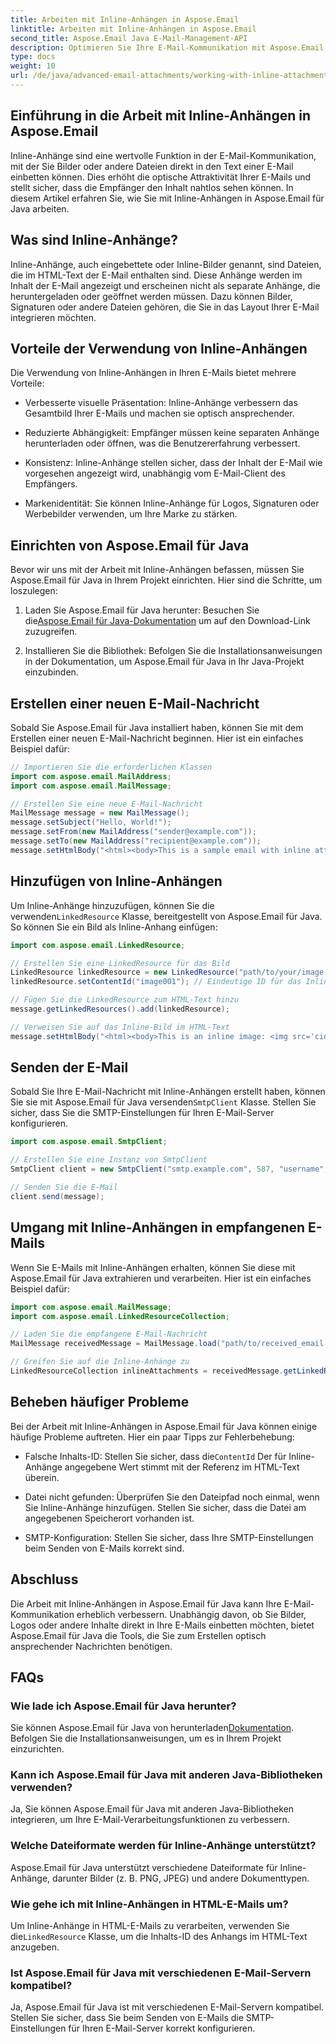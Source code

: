 ```yaml
---
title: Arbeiten mit Inline-Anhängen in Aspose.Email
linktitle: Arbeiten mit Inline-Anhängen in Aspose.Email
second_title: Aspose.Email Java E-Mail-Management-API
description: Optimieren Sie Ihre E-Mail-Kommunikation mit Aspose.Email für Java. Erfahren Sie in diesem umfassenden Leitfaden, wie Sie mit Inline-Anhängen arbeiten.
type: docs
weight: 10
url: /de/java/advanced-email-attachments/working-with-inline-attachments/
---
```


## Einführung in die Arbeit mit Inline-Anhängen in Aspose.Email

Inline-Anhänge sind eine wertvolle Funktion in der E-Mail-Kommunikation, mit der Sie Bilder oder andere Dateien direkt in den Text einer E-Mail einbetten können. Dies erhöht die optische Attraktivität Ihrer E-Mails und stellt sicher, dass die Empfänger den Inhalt nahtlos sehen können. In diesem Artikel erfahren Sie, wie Sie mit Inline-Anhängen in Aspose.Email für Java arbeiten.

## Was sind Inline-Anhänge?

Inline-Anhänge, auch eingebettete oder Inline-Bilder genannt, sind Dateien, die im HTML-Text der E-Mail enthalten sind. Diese Anhänge werden im Inhalt der E-Mail angezeigt und erscheinen nicht als separate Anhänge, die heruntergeladen oder geöffnet werden müssen. Dazu können Bilder, Signaturen oder andere Dateien gehören, die Sie in das Layout Ihrer E-Mail integrieren möchten.

## Vorteile der Verwendung von Inline-Anhängen

Die Verwendung von Inline-Anhängen in Ihren E-Mails bietet mehrere Vorteile:

- Verbesserte visuelle Präsentation: Inline-Anhänge verbessern das Gesamtbild Ihrer E-Mails und machen sie optisch ansprechender.

- Reduzierte Abhängigkeit: Empfänger müssen keine separaten Anhänge herunterladen oder öffnen, was die Benutzererfahrung verbessert.

- Konsistenz: Inline-Anhänge stellen sicher, dass der Inhalt der E-Mail wie vorgesehen angezeigt wird, unabhängig vom E-Mail-Client des Empfängers.

- Markenidentität: Sie können Inline-Anhänge für Logos, Signaturen oder Werbebilder verwenden, um Ihre Marke zu stärken.

## Einrichten von Aspose.Email für Java

Bevor wir uns mit der Arbeit mit Inline-Anhängen befassen, müssen Sie Aspose.Email für Java in Ihrem Projekt einrichten. Hier sind die Schritte, um loszulegen:

1.  Laden Sie Aspose.Email für Java herunter: Besuchen Sie die[Aspose.Email für Java-Dokumentation](https://reference.aspose.com/email/java/) um auf den Download-Link zuzugreifen.

2. Installieren Sie die Bibliothek: Befolgen Sie die Installationsanweisungen in der Dokumentation, um Aspose.Email für Java in Ihr Java-Projekt einzubinden.

## Erstellen einer neuen E-Mail-Nachricht

Sobald Sie Aspose.Email für Java installiert haben, können Sie mit dem Erstellen einer neuen E-Mail-Nachricht beginnen. Hier ist ein einfaches Beispiel dafür:

```java
// Importieren Sie die erforderlichen Klassen
import com.aspose.email.MailAddress;
import com.aspose.email.MailMessage;

// Erstellen Sie eine neue E-Mail-Nachricht
MailMessage message = new MailMessage();
message.setSubject("Hello, World!");
message.setFrom(new MailAddress("sender@example.com"));
message.setTo(new MailAddress("recipient@example.com"));
message.setHtmlBody("<html><body>This is a sample email with inline attachments.</body></html>");
```

## Hinzufügen von Inline-Anhängen

 Um Inline-Anhänge hinzuzufügen, können Sie die verwenden`LinkedResource` Klasse, bereitgestellt von Aspose.Email für Java. So können Sie ein Bild als Inline-Anhang einfügen:

```java
import com.aspose.email.LinkedResource;

// Erstellen Sie eine LinkedResource für das Bild
LinkedResource linkedResource = new LinkedResource("path/to/your/image.png");
linkedResource.setContentId("image001"); // Eindeutige ID für das Inline-Bild

// Fügen Sie die LinkedResource zum HTML-Text hinzu
message.getLinkedResources().add(linkedResource);

// Verweisen Sie auf das Inline-Bild im HTML-Text
message.setHtmlBody("<html><body>This is an inline image: <img src='cid:image001'></body></html>");
```

## Senden der E-Mail

Sobald Sie Ihre E-Mail-Nachricht mit Inline-Anhängen erstellt haben, können Sie sie mit Aspose.Email für Java versenden`SmtpClient` Klasse. Stellen Sie sicher, dass Sie die SMTP-Einstellungen für Ihren E-Mail-Server konfigurieren.

```java
import com.aspose.email.SmtpClient;

// Erstellen Sie eine Instanz von SmtpClient
SmtpClient client = new SmtpClient("smtp.example.com", 587, "username", "password");

// Senden Sie die E-Mail
client.send(message);
```

## Umgang mit Inline-Anhängen in empfangenen E-Mails

Wenn Sie E-Mails mit Inline-Anhängen erhalten, können Sie diese mit Aspose.Email für Java extrahieren und verarbeiten. Hier ist ein einfaches Beispiel dafür:

```java
import com.aspose.email.MailMessage;
import com.aspose.email.LinkedResourceCollection;

// Laden Sie die empfangene E-Mail-Nachricht
MailMessage receivedMessage = MailMessage.load("path/to/received_email.eml");

// Greifen Sie auf die Inline-Anhänge zu
LinkedResourceCollection inlineAttachments = receivedMessage.getLinkedResources();
```

## Beheben häufiger Probleme

Bei der Arbeit mit Inline-Anhängen in Aspose.Email für Java können einige häufige Probleme auftreten. Hier ein paar Tipps zur Fehlerbehebung:

-  Falsche Inhalts-ID: Stellen Sie sicher, dass die`ContentId` Der für Inline-Anhänge angegebene Wert stimmt mit der Referenz im HTML-Text überein.

- Datei nicht gefunden: Überprüfen Sie den Dateipfad noch einmal, wenn Sie Inline-Anhänge hinzufügen. Stellen Sie sicher, dass die Datei am angegebenen Speicherort vorhanden ist.

- SMTP-Konfiguration: Stellen Sie sicher, dass Ihre SMTP-Einstellungen beim Senden von E-Mails korrekt sind.

## Abschluss

Die Arbeit mit Inline-Anhängen in Aspose.Email für Java kann Ihre E-Mail-Kommunikation erheblich verbessern. Unabhängig davon, ob Sie Bilder, Logos oder andere Inhalte direkt in Ihre E-Mails einbetten möchten, bietet Aspose.Email für Java die Tools, die Sie zum Erstellen optisch ansprechender Nachrichten benötigen.

## FAQs

### Wie lade ich Aspose.Email für Java herunter?

 Sie können Aspose.Email für Java von herunterladen[Dokumentation](https://reference.aspose.com/email/java/). Befolgen Sie die Installationsanweisungen, um es in Ihrem Projekt einzurichten.

### Kann ich Aspose.Email für Java mit anderen Java-Bibliotheken verwenden?

Ja, Sie können Aspose.Email für Java mit anderen Java-Bibliotheken integrieren, um Ihre E-Mail-Verarbeitungsfunktionen zu verbessern.

### Welche Dateiformate werden für Inline-Anhänge unterstützt?

Aspose.Email für Java unterstützt verschiedene Dateiformate für Inline-Anhänge, darunter Bilder (z. B. PNG, JPEG) und andere Dokumenttypen.

### Wie gehe ich mit Inline-Anhängen in HTML-E-Mails um?

Um Inline-Anhänge in HTML-E-Mails zu verarbeiten, verwenden Sie die`LinkedResource` Klasse, um die Inhalts-ID des Anhangs im HTML-Text anzugeben.

### Ist Aspose.Email für Java mit verschiedenen E-Mail-Servern kompatibel?

Ja, Aspose.Email für Java ist mit verschiedenen E-Mail-Servern kompatibel. Stellen Sie sicher, dass Sie beim Senden von E-Mails die SMTP-Einstellungen für Ihren E-Mail-Server korrekt konfigurieren.
